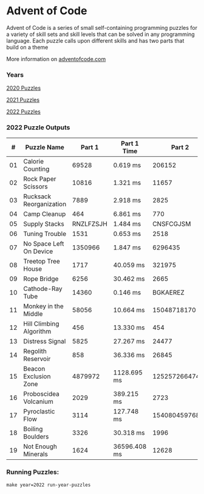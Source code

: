 <p><img alt="" src="https://img.shields.io/badge/day%20-22-red" /> <img alt="" src="https://img.shields.io/badge/days%20completed-17-important" /> <img alt="" src="https://img.shields.io/badge/stars%20-34-success" /></p>
<h1>Advent of Code</h1>
<p>Advent of Code is a series of small self-containing programming puzzles for a variety of skill sets and skill levels that can be solved in any programming language. Each puzzle calls upon different skills and has two parts that build on a theme</p>
<p>More information on <a href="http://adventofcode.com/">adventofcode.com</a></p>
<h3>Years</h3>
<p><a href="./src/years/2020">2020 Puzzles</a>&nbsp;&nbsp;&nbsp;<img alt="" src="https://img.shields.io/badge/days%20completed-25-informational"/> <img alt="" src="https://img.shields.io/badge/stars%20-50-informational" /></p>
<p><a href="./src/years/2021">2021 Puzzles</a>&nbsp;&nbsp;&nbsp;<img alt="" src="https://img.shields.io/badge/days%20completed-25-informational"/> <img alt="" src="https://img.shields.io/badge/stars%20-50-informational" /></p>
<p><a href="./src/years/2022">2022 Puzzles</a>&nbsp;&nbsp;&nbsp;<img alt="" src="https://img.shields.io/badge/days%20completed-25-informational"/> <img alt="" src="https://img.shields.io/badge/stars%20-50-informational" /></p>
<h3>2022 Puzzle Outputs</h3>
<table>

<thead>

<tr><th>#  </th><th>Puzzle Name            </th><th>Part 1   </th><th>Part 1 Time  </th><th>Part 2        </th><th>Part 2 Time  </th><th>Tests  </th><th>Tests Time   </th></tr>

</thead>

<tbody>

<tr><td>01 </td><td>Calorie Counting       </td><td>69528    </td><td>0.619 ms     </td><td>206152        </td><td>0.613 ms     </td><td>2      </td><td>0.024 ms     </td></tr>

<tr><td>02 </td><td>Rock Paper Scissors    </td><td>10816    </td><td>1.321 ms     </td><td>11657         </td><td>1.906 ms     </td><td>2      </td><td>4.347 ms     </td></tr>

<tr><td>03 </td><td>Rucksack Reorganization</td><td>7889     </td><td>2.918 ms     </td><td>2825          </td><td>2.246 ms     </td><td>2      </td><td>6.203 ms     </td></tr>

<tr><td>04 </td><td>Camp Cleanup           </td><td>464      </td><td>6.861 ms     </td><td>770           </td><td>8.530 ms     </td><td>2      </td><td>18.029 ms    </td></tr>

<tr><td>05 </td><td>Supply Stacks          </td><td>RNZLFZSJH</td><td>1.484 ms     </td><td>CNSFCGJSM     </td><td>1.223 ms     </td><td>2      </td><td>3.568 ms     </td></tr>

<tr><td>06 </td><td>Tuning Trouble         </td><td>1531     </td><td>0.653 ms     </td><td>2518          </td><td>2.059 ms     </td><td>6      </td><td>2.988 ms     </td></tr>

<tr><td>07 </td><td>No Space Left On Device</td><td>1350966  </td><td>1.847 ms     </td><td>6296435       </td><td>1.959 ms     </td><td>2      </td><td>4.157 ms     </td></tr>

<tr><td>08 </td><td>Treetop Tree House     </td><td>1717     </td><td>40.059 ms    </td><td>321975        </td><td>46.456 ms    </td><td>2      </td><td>92.677 ms    </td></tr>

<tr><td>09 </td><td>Rope Bridge            </td><td>6256     </td><td>30.462 ms    </td><td>2665          </td><td>136.982 ms   </td><td>3      </td><td>159.541 ms   </td></tr>

<tr><td>10 </td><td>Cathode-Ray Tube       </td><td>14360    </td><td>0.146 ms     </td><td>BGKAEREZ      </td><td>0.099 ms     </td><td>2      </td><td>0.415 ms     </td></tr>

<tr><td>11 </td><td>Monkey in the Middle   </td><td>58056    </td><td>10.664 ms    </td><td>15048718170   </td><td>6261.284 ms  </td><td>2      </td><td>7445.612 ms  </td></tr>

<tr><td>12 </td><td>Hill Climbing Algorithm</td><td>456      </td><td>13.330 ms    </td><td>454           </td><td>2521.608 ms  </td><td>2      </td><td>2393.856 ms  </td></tr>

<tr><td>13 </td><td>Distress Signal        </td><td>5825     </td><td>27.267 ms    </td><td>24477         </td><td>30.143 ms    </td><td>2      </td><td>121.822 ms   </td></tr>

<tr><td>14 </td><td>Regolith Reservoir     </td><td>858      </td><td>36.336 ms    </td><td>26845         </td><td>1427.377 ms  </td><td>2      </td><td>1580.734 ms  </td></tr>

<tr><td>15 </td><td>Beacon Exclusion Zone  </td><td>4879972  </td><td>1128.695 ms  </td><td>12525726647448</td><td>101.262 ms   </td><td>2      </td><td>1622.720 ms  </td></tr>

<tr><td>16 </td><td>Proboscidea Volcanium  </td><td>2029     </td><td>389.215 ms   </td><td>2723          </td><td>252434.805 ms</td><td>2      </td><td>250563.346 ms</td></tr>

<tr><td>17 </td><td>Pyroclastic Flow       </td><td>3114     </td><td>127.748 ms   </td><td>1540804597682 </td><td>290.894 ms   </td><td>2      </td><td>709.900 ms   </td></tr>

<tr><td>18 </td><td>Boiling Boulders       </td><td>3326     </td><td>30.318 ms    </td><td>1996          </td><td>122.138 ms   </td><td>2      </td><td>133.199 ms   </td></tr>

<tr><td>19 </td><td>Not Enough Minerals    </td><td>1624     </td><td>36596.408 ms </td><td>12628         </td><td>61783.858 ms </td><td>2      </td><td>239874.986 ms</td></tr>

</tbody>

</table>

<h3>Running Puzzles:</h3>
<p><code>make year=2022 run-year-puzzles</code></p>